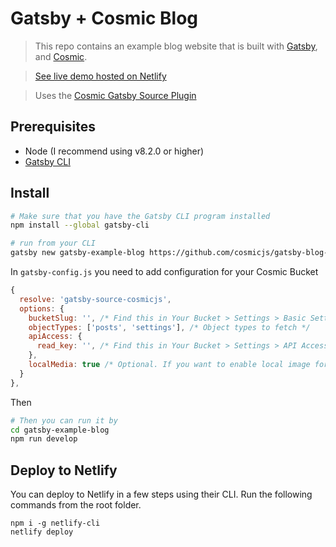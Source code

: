 # Gatsby + Cosmic Blog

> This repo contains an example blog website that is built with [Gatsby](https://www.gatsbyjs.org/), and [Cosmic](https://www.cosmicjs.com). 

> [See live demo hosted on Netlify](https://endstack.netlify.com/)

> Uses the [Cosmic Gatsby Source Plugin](https://www.npmjs.com/package/gatsby-source-cosmicjs)

## Prerequisites

- Node (I recommend using v8.2.0 or higher)
- [Gatsby CLI](https://www.gatsbyjs.org/docs/)

## Install

``` bash
# Make sure that you have the Gatsby CLI program installed
npm install --global gatsby-cli

# run from your CLI
gatsby new gatsby-example-blog https://github.com/cosmicjs/gatsby-blog-cosmicjs
```
In `gatsby-config.js` you need to add configuration for your Cosmic Bucket

``` javascript
{
  resolve: 'gatsby-source-cosmicjs',
  options: {
    bucketSlug: '', /* Find this in Your Bucket > Settings > Basic Settings after logging in at https://app.cosmicjs.com/login */
    objectTypes: ['posts', 'settings'], /* Object types to fetch */
    apiAccess: {
      read_key: '', /* Find this in Your Bucket > Settings > API Access after logging in at https://app.cosmicjs.com/login */
    },
    localMedia: true /* Optional. If you want to enable local image for Gatsby Image */
  }
},
```

Then

``` bash
# Then you can run it by
cd gatsby-example-blog
npm run develop
```

## Deploy to Netlify
You can deploy to Netlify in a few steps using their CLI. Run the following commands from the root folder.
```
npm i -g netlify-cli
netlify deploy
```
